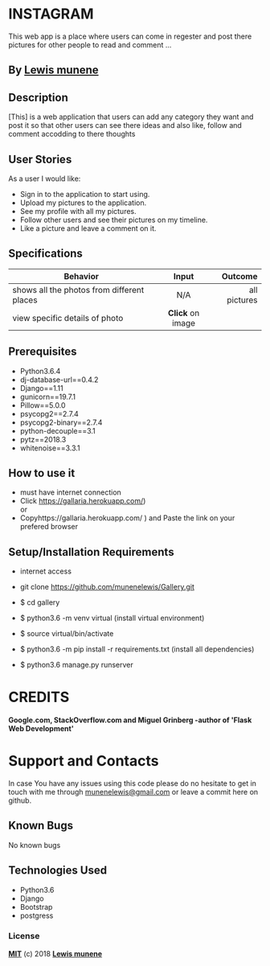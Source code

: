 

# INSTAGRAM

 This web app is a place where users can come in regester and post there pictures for other people to read and comment ...

## By **[Lewis munene](https://github.com/munenelewis/ig2.git)**

## Description
[This]  is a web application that users can add any category they want and post it so that other users can see there ideas and also like, follow  and comment accodding to there thoughts

## User Stories
As a user I would like:

* Sign in to the application to start using.
* Upload my pictures to the application.
* See my profile with all my pictures.
* Follow other users and see their pictures on my timeline.
* Like a picture and leave a comment on it.

## Specifications
| Behavior        | Input           | Outcome  |
| ------------- |:-------------:| -----:|
| shows all the photos from different places | N/A| all pictures |
| view specific details of photo| **Click** on image|

## Prerequisites
* Python3.6.4
* dj-database-url==0.4.2
* Django==1.11
* gunicorn==19.7.1
* Pillow==5.0.0
* psycopg2==2.7.4
* psycopg2-binary==2.7.4
* python-decouple==3.1
* pytz==2018.3
* whitenoise==3.3.1

## How to use it
* must have internet connection
* Click https://gallaria.herokuapp.com/) <br/>
  or <br/>
* Copyhttps://gallaria.herokuapp.com/ ) and  Paste the link on your prefered browser


## Setup/Installation Requirements
* internet access
* git clone https://github.com/munenelewis/Gallery.git 
* $ cd gallery
* $ python3.6 -m venv virtual (install virtual environment)
* $ source virtual/bin/activate
* $ python3.6 -m pip install -r requirements.txt (install all dependencies)

* $ python3.6 manage.py runserver

# CREDITS

#### Google.com, StackOverflow.com and Miguel Grinberg -author of 'Flask Web Development'


# Support and Contacts

In case You have any issues using this code please do no hesitate to get in touch with me through munenelewis@gmail.com or leave a commit here on github.

## Known Bugs

No known bugs

## Technologies Used
- Python3.6
- Django
- Bootstrap
- postgress
### License

**[MIT](./LICENSE)** (c) 2018 **[Lewis munene](https://munenelewis.github.io)**


